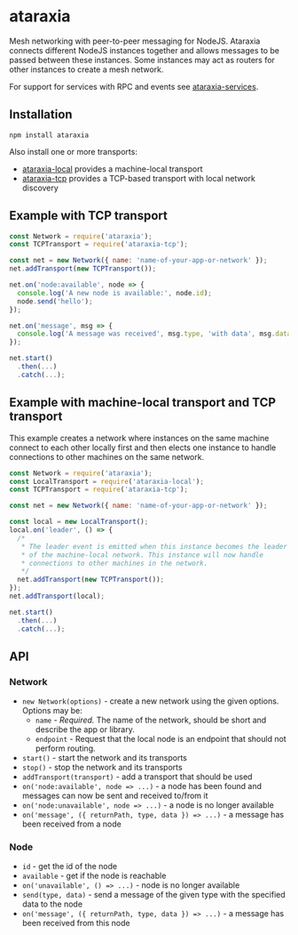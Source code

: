 # ataraxia

Mesh networking with peer-to-peer messaging for NodeJS. Ataraxia connects
different NodeJS instances together and allows messages to be passed between
these instances. Some instances may act as routers for other instances to
create a mesh network.

For support for services with RPC and events see [ataraxia-services](https://github.com/aholstenson/ataraxia/tree/master/packages/services).

## Installation

```
npm install ataraxia
```

Also install one or more transports:

* [ataraxia-local](https://github.com/aholstenson/ataraxia/tree/master/packages/local) provides a machine-local transport
* [ataraxia-tcp](https://github.com/aholstenson/ataraxia/tree/master/packages/tcp) provides a TCP-based transport with local network discovery

## Example with TCP transport

```javascript
const Network = require('ataraxia');
const TCPTransport = require('ataraxia-tcp');

const net = new Network({ name: 'name-of-your-app-or-network' });
net.addTransport(new TCPTransport());

net.on('node:available', node => {
  console.log('A new node is available:', node.id);
  node.send('hello');
});

net.on('message', msg => {
  console.log('A message was received', msg.type, 'with data', msg.data, 'from', msg.returnPath.id);
});

net.start()
  .then(...)
  .catch(...);
```

## Example with machine-local transport and TCP transport

This example creates a network where instances on the same machine connect to
each other locally first and then elects one instance to handle connections
to other machines on the same network.

```javascript
const Network = require('ataraxia');
const LocalTransport = require('ataraxia-local');
const TCPTransport = require('ataraxia-tcp');

const net = new Network({ name: 'name-of-your-app-or-network' });

const local = new LocalTransport();
local.on('leader', () => {
  /*
   * The leader event is emitted when this instance becomes the leader
   * of the machine-local network. This instance will now handle
   * connections to other machines in the network.
   */
  net.addTransport(new TCPTransport());
});
net.addTransport(local);

net.start()
  .then(...)
  .catch(...);
```

## API

### Network

* `new Network(options)` - create a new network using the given options. Options may be:
  * `name` - *Required.* The name of the network, should be short and describe the app or library.
  * `endpoint` - Request that the local node is an endpoint that should not perform routing.
* `start()` - start the network and its transports
* `stop()` - stop the network and its transports
* `addTransport(transport)` - add a transport that should be used
* `on('node:available', node => ...)` - a node has been found and messages can now be sent and received to/from it
* `on('node:unavailable', node => ...)` - a node is no longer available
* `on('message', ({ returnPath, type, data }) => ...)` - a message has been received from a node

### Node

* `id` - get the id of the node
* `available` - get if the node is reachable
* `on('unavailable', () => ...)` - node is no longer available
* `send(type, data)` - send a message of the given type with the specified data to the node
* `on('message', ({ returnPath, type, data }) => ...)` - a message has been received from this node
